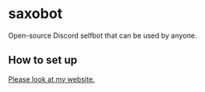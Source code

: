 # saxobot
Open-source Discord selfbot that can be used by anyone.


## How to set up
[Please look at my website.](https://www.sparkfire298.tk/saxobot)
